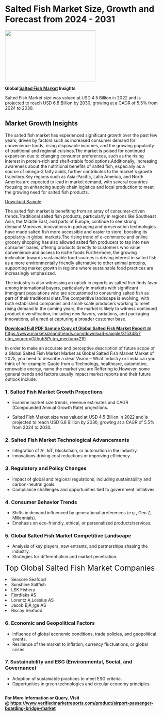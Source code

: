 <H1>Salted Fish Market Size, Growth and Forecast from 2024 - 2031</H1><img class="aligncenter size-medium wp-image-584254" src="https://thirdeyenews.in/wp-content/uploads/2024/09/Global-Market-Research-300x168.jpeg" alt="" width="300" height="168" /><p><strong>Global&nbsp;<a href="https://www.marketsizeandtrends.com/download-sample/315348/?utm_source=Github8j?utm_medium=219">Salted Fish Market</a> Insights</strong></p><p>Salted Fish Market size was valued at USD 4.5 Billion in 2022 and is projected to reach USD 6.8 Billion by 2030, growing at a CAGR of 5.5% from 2024 to 2030.</p><p><h2>Market Growth Insights</h2> <p>The salted fish market has experienced significant growth over the past few years, driven by factors such as increased consumer demand for convenience foods, rising disposable incomes, and the growing popularity of traditional and regional cuisines.The market is poised for continued expansion due to changing consumer preferences, such as the rising interest in protein-rich and shelf-stable food options.Additionally, increasing awareness about the nutritional benefits of salted fish, especially as a source of omega-3 fatty acids, further contributes to the market's growth trajectory.Key regions such as Asia-Pacific, Latin America, and North America are expected to lead in market demand, with several countries focusing on enhancing supply chain logistics and local production to meet the growing need for salted fish products.</p> <p><a href="#">Download Sample</a></p> <p>The salted fish market is benefiting from an array of consumer-driven trends.Traditional salted fish products, particularly in regions like Southeast Asia, the Middle East, and parts of Europe, continue to see strong demand.Moreover, innovations in packaging and preservation technologies have made salted fish more accessible and easier to store, boosting its popularity in global markets.The rising trend of e-commerce and online grocery shopping has also allowed salted fish producers to tap into new consumer bases, offering products directly to customers who value convenience and access to niche foods.Furthermore, the growing inclination towards sustainable food sources is driving interest in salted fish as a more environmentally friendly alternative to other animal proteins, supporting market growth in regions where sustainable food practices are increasingly emphasized.<p>The industry is also witnessing an uptick in exports as salted fish finds favor among international buyers, particularly in markets with significant immigrant populations who are accustomed to consuming salted fish as part of their traditional diets.The competitive landscape is evolving, with both established companies and small-scale producers working to meet rising demand.In the coming years, the market is likely to witness continued product diversification, including new flavors, variations, and packaging innovations, all aimed at capturing a broader customer base.</p> <p><a href="#"></p><p><span class=""><strong>Download Full PDF Sample Copy of Global Salted Fish Market Report</strong> @ <a href="https://www.marketsizeandtrends.com/download-sample/315348/?utm_source=Github8j?utm_medium=219" target="_blank">https://www.marketsizeandtrends.com/download-sample/315348/?utm_source=Github8j?utm_medium=219</a></span></p><p>In order to make an accurate and perceptive description of future scope of a Global&nbsp;Salted Fish Market Market as Global&nbsp;Salted Fish Market Market of 2025, you need to describe a clear Vision &ndash; What Industry or Linda can you think of for example: Quote from a Technology, healthcare, automotive, renewable energy, name the market you are Reffering to.However, some general trends and factors usually impact market reports and their future outlook include:</p><h3>1.&nbsp;<strong>Salted Fish Market Growth Projections</strong></h3><ul><li>Examine market size trends, revenue estimates and CAGR (Compounded Annual Growth Rate) projections.</li><li><p>Salted Fish Market size was valued at USD 4.5 Billion in 2022 and is projected to reach USD 6.8 Billion by 2030, growing at a CAGR of 5.5% from 2024 to 2030.</p></li></ul><h3>2.&nbsp;<strong>Salted Fish Market Technological Advancements</strong></h3><ul><li>Integration of AI, IoT, blockchain, or automation in the industry.</li><li>Innovations driving cost reductions or improving efficiency.</li></ul><h3>3.&nbsp;<strong>Regulatory and Policy Changes</strong></h3><ul><li>Impact of global and regional regulations, including sustainability and carbon-neutral goals.</li><li>Compliance challenges and opportunities tied to government initiatives.</li></ul><h3>4.&nbsp;<strong>Consumer Behavior Trends</strong></h3><ul><li>Shifts in demand influenced by generational preferences (e.g., Gen Z, Millennials).</li><li>Emphasis on eco-friendly, ethical, or personalized products/services.</li></ul><h3>5.&nbsp;<strong>Global Salted Fish Market Competitive Landscape</strong></h3><ul><li>Analysis of key players, new entrants, and partnerships shaping the industry.</li><li>Strategies for differentiation and market penetration.</li></ul><p data-pm-slice="1 1 []"><span style="color: inherit; font-family: inherit; font-size: 25px;">Top Global Salted Fish Market Companies</span></p><div class="" data-test-id=""><p><li>Seacore Seafood</li><li> Sunshine Saltfish</li><li> LSK Fishery</li><li> Fjordlaks AS</li><li> Lorentz A.Lossius AS</li><li> Jacob BjÃ¸rge AS</li><li> Biscay Seafood</li></p></div><h3>6.&nbsp;<strong>Economic and Geopolitical Factors</strong></h3><ul><li>Influence of global economic conditions, trade policies, and geopolitical events.</li><li>Resilience of the market to inflation, currency fluctuations, or global crises.</li></ul><h3>7.&nbsp;<strong>Sustainability and ESG (Environmental, Social, and Governance)</strong></h3><ul><li>Adoption of sustainable practices to meet ESG criteria.</li><li>Opportunities in green technologies and circular economy principles.</li></ul><h2><strong style="font-size: 14px;">For More Information or Query, Visit @&nbsp;</strong><a style="background-color: #ffffff; font-size: 14px;" href="https://www.marketsizeandtrends.com/report/salted-fish-market/" target="_blank">https://www.verifiedmarketreports.com/product/airport-passenger-boarding-bridge-market</a></h2>
